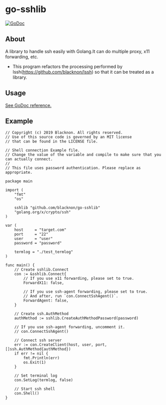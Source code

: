 go-sshlib
====

[![GoDoc](https://godoc.org/github.com/blacknon/go-sshlib?status.svg)](https://godoc.org/github.com/blacknon/go-sshlib)

## About

A library to handle ssh easily with Golang.It can do multiple proxy, x11 forwarding, etc.

* This program refactors the processing performed by lssh(https://github.com/blacknon/lssh) so that it can be treated as a library.

## Usage

[See GoDoc reference.](https://godoc.org/github.com/blacknon/go-sshlib)

## Example

    // Copyright (c) 2019 Blacknon. All rights reserved.
    // Use of this source code is governed by an MIT license
    // that can be found in the LICENSE file.
    
    // Shell connection Example file.
    // Change the value of the variable and compile to make sure that you can actually connect.
    //
    // This file uses password authentication. Please replace as appropriate.
    
    package main
    
    import (
        "fmt"
        "os"
    
        sshlib "github.com/blacknon/go-sshlib"
        "golang.org/x/crypto/ssh"
    )
    
    var (
        host     = "target.com"
        port     = "22"
        user     = "user"
        password = "password"
    
        termlog = "./test_termlog"
    )
    
    func main() {
        // Create sshlib.Connect
        con := &sshlib.Connect{
            // If you use x11 forwarding, please set to true.
            ForwardX11: false,
    
            // If you use ssh-agent forwarding, please set to true.
            // And after, run `con.ConnectSshAgent()`.
            ForwardAgent: false,
        }
    
        // Create ssh.AuthMethod
        authMethod := sshlib.CreateAuthMethodPassword(password)
    
        // If you use ssh-agent forwarding, uncomment it.
        // con.ConnectSshAgent()
    
        // Connect ssh server
        err := con.CreateClient(host, user, port, []ssh.AuthMethod{authMethod})
        if err != nil {
            fmt.Println(err)
            os.Exit(1)
        }
    
        // Set terminal log
        con.SetLog(termlog, false)
    
        // Start ssh shell
        con.Shell()
    }

